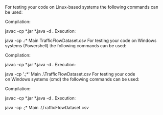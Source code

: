 For testing your code on Linux-based systems the following commands can be used:

Compilation:

javac -cp *.jar *.java -d .
Execution:

java -cp .:* Main TrafficFlowDataset.csv
For testing your code on Windows systems (Powershell) the following commands can be used:

Compilation:

javac -cp *.jar *.java -d .
Execution:

java -cp '.;*' Main .\TrafficFlowDataset.csv
For testing your code on Windows systems (cmd) the following commands can be used:

Compilation:

javac -cp *.jar *.java -d .
Execution:

java -cp .;* Main .\TrafficFlowDataset.csv
